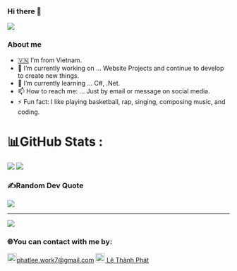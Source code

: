### Hi there 👋



![](https://i.imgur.com/waxVImv.png)
### About me
- [🇻🇳](https://www.flaticon.com/free-icon/vietnam_5373330) I’m  from Vietnam.
- 🔭 I’m currently working on ... Website Projects and continue to develop to create new things.
- 🌱 I’m currently learning ... C#, .Net.
- 📫 How to reach me: ... Just by email or message on social media.
- ⚡ Fun fact: I like playing basketball, rap, singing, composing music, and coding.


# 📊GitHub Stats :
![](https://github-readme-stats.vercel.app/api?username=leethanhphat&theme=radical&hide_border=false&include_all_commits=false&count_private=false)
![](https://github-readme-stats.vercel.app/api/top-langs/?username=leethanhphat&theme=radical&hide_border=false&include_all_commits=false&count_private=false&layout=compact)

### ✍️Random Dev Quote
![](https://quotes-github-readme.vercel.app/api?type=horizontal&theme=light)

---
[![](https://visitcount.itsvg.in/api?id=leethanhphat&icon=0&color=1)](https://visitcount.itsvg.in)

### 🌐You can contact with me by: <br>
<img alt="Gmail" src="https://private-user-images.githubusercontent.com/107709392/367166233-77ea6964-8c50-45bc-bf9e-01ec198329ec.png?jwt=eyJhbGciOiJIUzI1NiIsInR5cCI6IkpXVCJ9.eyJpc3MiOiJnaXRodWIuY29tIiwiYXVkIjoicmF3LmdpdGh1YnVzZXJjb250ZW50LmNvbSIsImtleSI6ImtleTUiLCJleHAiOjE3MjY1NjA2MTMsIm5iZiI6MTcyNjU2MDMxMywicGF0aCI6Ii8xMDc3MDkzOTIvMzY3MTY2MjMzLTc3ZWE2OTY0LThjNTAtNDViYy1iZjllLTAxZWMxOTgzMjllYy5wbmc_WC1BbXotQWxnb3JpdGhtPUFXUzQtSE1BQy1TSEEyNTYmWC1BbXotQ3JlZGVudGlhbD1BS0lBVkNPRFlMU0E1M1BRSzRaQSUyRjIwMjQwOTE3JTJGdXMtZWFzdC0xJTJGczMlMkZhd3M0X3JlcXVlc3QmWC1BbXotRGF0ZT0yMDI0MDkxN1QwODA1MTNaJlgtQW16LUV4cGlyZXM9MzAwJlgtQW16LVNpZ25hdHVyZT02MzcwOTNiZmQ2YTY5ZGJmMjFhZWI5ZTkxODFlZTFhZjUxYmQ0MzUzZmE4MGQyMDNjNWMwNDNiYzdhOThlNTdjJlgtQW16LVNpZ25lZEhlYWRlcnM9aG9zdCZhY3Rvcl9pZD0wJmtleV9pZD0wJnJlcG9faWQ9MCJ9.NfGIXYhtOo-C1yNFp-TNLRZaLZq4P_LBHdbtssVHM5E" width="21px" secured-asset-link="" style="max-width: 100%;">phatlee.work7@gmail.com
<a href="https://www.linkedin.com/in/lee-thanh-phat/" rel="nofollow"> 
    <img alt="Linkedin" src="https://private-user-images.githubusercontent.com/107709392/367163030-991392c6-fc1e-46fe-9038-f0f5b022857b.png?jwt=eyJhbGciOiJIUzI1NiIsInR5cCI6IkpXVCJ9.eyJpc3MiOiJnaXRodWIuY29tIiwiYXVkIjoicmF3LmdpdGh1YnVzZXJjb250ZW50LmNvbSIsImtleSI6ImtleTUiLCJleHAiOjE3MjY1NjA2MTMsIm5iZiI6MTcyNjU2MDMxMywicGF0aCI6Ii8xMDc3MDkzOTIvMzY3MTYzMDMwLTk5MTM5MmM2LWZjMWUtNDZmZS05MDM4LWYwZjViMDIyODU3Yi5wbmc_WC1BbXotQWxnb3JpdGhtPUFXUzQtSE1BQy1TSEEyNTYmWC1BbXotQ3JlZGVudGlhbD1BS0lBVkNPRFlMU0E1M1BRSzRaQSUyRjIwMjQwOTE3JTJGdXMtZWFzdC0xJTJGczMlMkZhd3M0X3JlcXVlc3QmWC1BbXotRGF0ZT0yMDI0MDkxN1QwODA1MTNaJlgtQW16LUV4cGlyZXM9MzAwJlgtQW16LVNpZ25hdHVyZT02OTJkNDEzYjkzMGYwNjczNTcwNWE5MmVkZjQ3MmViYmMwOWI4MTlmYjAwYzk3OGJjMjE2MmY3YWNlZDYwMzBhJlgtQW16LVNpZ25lZEhlYWRlcnM9aG9zdCZhY3Rvcl9pZD0wJmtleV9pZD0wJnJlcG9faWQ9MCJ9.OOlVFfo11YT2fBRqa7eZTMWWCpp-buXsBUNqbo5E6Fk" width="21px" secured-asset-link="" style="max-width: 100%;"> Lê Thành Phát
  </a><br>
  
